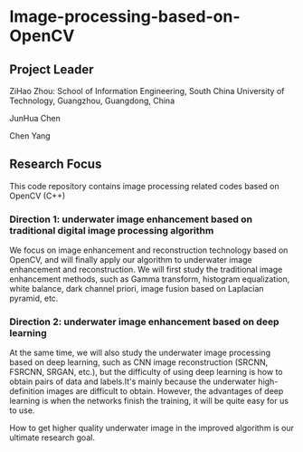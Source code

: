 # Image-processing-based-on-OpenCV

## Project Leader
ZiHao Zhou:  School of Information Engineering, South China University of Technology, Guangzhou, Guangdong, China 
             
JunHua Chen

Chen Yang


## Research Focus
This code repository contains image processing related codes based on OpenCV (C++)

### Direction 1: underwater image enhancement based on traditional digital image processing algorithm
We focus on image enhancement and reconstruction technology based on OpenCV, and will finally apply our algorithm to underwater image enhancement and reconstruction. We will first study the traditional image enhancement methods, such as Gamma transform, histogram equalization, white balance, dark channel priori, image fusion based on Laplacian pyramid, etc. 

### Direction 2: underwater image enhancement based on deep learning 
At the same time, we will also study the underwater image processing based on deep learning, such as CNN image reconstruction (SRCNN, FSRCNN, SRGAN, etc.), but the difficulty of using deep learning is how to obtain pairs of data and labels.It's mainly because the underwater high-definition images are difficult to obtain. However, the advantages of deep learning is when the networks finish the training, it will be quite easy for us to use. 

How to get higher quality underwater image in the improved algorithm is our ultimate research goal.



